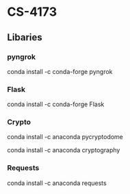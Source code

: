 # CS-4173

## Libaries

### pyngrok

conda install -c conda-forge pyngrok

### Flask

conda install -c conda-forge Flask

### Crypto

conda install -c anaconda pycryptodome

conda install -c anaconda cryptography

### Requests

conda install -c anaconda requests
